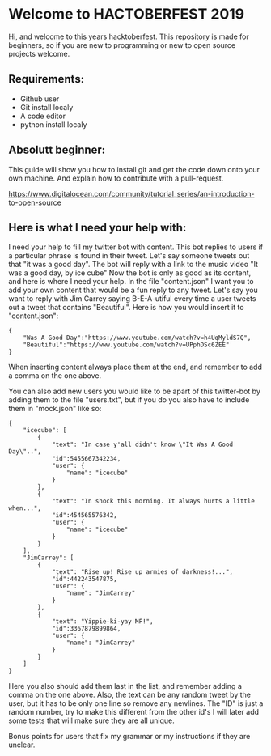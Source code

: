# Welcome to HACTOBERFEST 2019
Hi, and welcome to this years hacktoberfest.
This repository is made for beginners, 
so if you are new to programming or new to open source projects welcome.

## Requirements:
* Github user
* Git install localy
* A code editor
* python install localy

## Absolutt beginner:
This guide will show you how to install git and get the code down onto your own machine. And explain how to contribute with a pull-request.

https://www.digitalocean.com/community/tutorial_series/an-introduction-to-open-source

## Here is what I need your help with:

I need your help to fill my twitter bot with content.
This bot replies to users if a particular phrase is found in their tweet.
Let's say someone tweets out that "it was a good day".
The bot will reply with a link to the music video "It was a good day, by ice cube"
Now the bot is only as good as its content, and here is where I need your help.
In the file "content.json" I want you to add your own content that would be a fun reply to any tweet.
Let's say you want to reply with Jim Carrey saying B-E-A-utiful every time a user tweets out a tweet that contains "Beautiful".
Here is how you would insert it to "content.json":

```
{
    "Was A Good Day":"https://www.youtube.com/watch?v=h4UqMyldS7Q",
    "Beautiful":"https://www.youtube.com/watch?v=UPphDSc6ZEE"
}
```

When inserting content always place them at the end, and remember to add a comma on the one above.

You can also add new users you would like to be apart of this twitter-bot by adding them to the file "users.txt",
but if you do you also have to include them in "mock.json" like so:

```
{
    "icecube": [
        {
            "text": "In case y'all didn't know \"It Was A Good Day\"..",
            "id":5455667342234,
            "user": {
                "name": "icecube"
            }
        },
        {
            "text": "In shock this morning. It always hurts a little when...",
            "id":454565576342,
            "user": {
                "name": "icecube"
            }
        }
    ],
    "JimCarrey": [
        {
            "text": "Rise up! Rise up armies of darkness!...",
            "id":442243547875,
            "user": {
                "name": "JimCarrey"
            }
        },
        {
            "text": "Yippie-ki-yay MF!",
            "id":3367879899864,
            "user": {
                "name": "JimCarrey"
            }
        }
    ]
}
```

Here you also should add them last in the list, and remember adding a comma on the one above.
Also, the text can be any random tweet by the user, but it has to be only one line so remove any newlines.
The "ID" is just a random number, try to make this different from the other id's I will later add some tests that will make sure they are all unique.

Bonus points for users that fix my grammar or my instructions if they are unclear.